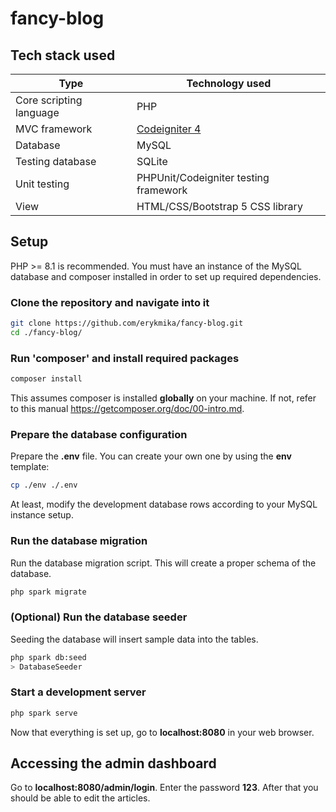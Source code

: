 # fancy-blog

## Tech stack used

|             Type             |                            Technology used                           |
| ---------------------------- |----------------------------------------------------------------------|
| Core scripting language      | PHP                                                                  |
| MVC framework                | <a href="https://github.com/codeigniter4/framework">Codeigniter 4</a>|
| Database                     | MySQL                                                                |
| Testing database             | SQLite                                                               |
| Unit testing                 | PHPUnit/Codeigniter testing framework                                |
| View                         | HTML/CSS/Bootstrap 5 CSS library                                     |

## Setup

PHP >= 8.1 is recommended. You must have an instance of the MySQL database and composer installed in order to set up required dependencies.

### Clone the repository and navigate into it
```sh
git clone https://github.com/erykmika/fancy-blog.git
cd ./fancy-blog/
```

### Run 'composer' and install required packages
```sh
composer install
```
This assumes composer is installed **globally** on your machine. If not, refer to this manual <a href="https://getcomposer.org/doc/00-intro.md">https://getcomposer.org/doc/00-intro.md</a>.

### Prepare the database configuration
Prepare the **.env** file. You can create your own one by using the **env** template:
```sh
cp ./env ./.env
```
At least, modify the development database rows according to your MySQL instance setup.

### Run the database migration
Run the database migration script. This will create a proper schema of the database.
```sh
php spark migrate
```

### (Optional) Run the database seeder
Seeding the database will insert sample data into the tables.
```sh
php spark db:seed
> DatabaseSeeder
```

### Start a development server
```sh
php spark serve
```
Now that everything is set up, go to **localhost:8080** in your web browser.

## Accessing the admin dashboard

Go to **localhost:8080/admin/login**. Enter the password **123**. After that you should be able to edit the articles.
